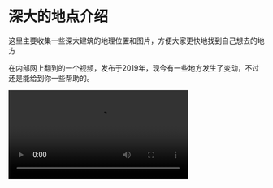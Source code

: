 # 深大的地点介绍

这里主要收集一些深大建筑的地理位置和图片，方便大家更快地找到自己想去的地方

<!--
<div>
  <video-js id="vid1" class="vjs-default-skin" controls preload="auto" width="640" height="268">
    <source crossorigin="use-credentials" src="http://172.30.234.8:8001/szulib/fires-docs/videos/szu_intro.m3u8" type="application/x-mpegURL">
  </video-js>
</div>
  <script src="https://unpkg.com/video.js/dist/video.js"></script>
  <script src="https://unpkg.com/@videojs/http-streaming/dist/videojs-http-streaming.js"></script>

  <script>
    var player = videojs('vid1');
  </script>
-->

在内部网上翻到的一个视频，发布于2019年，现今有一些地方发生了变动，不过还是能给到你一些帮助的。

<video width="70%" controls>  
    <source src="http://172.30.234.8:8001/szulib/fires-docs/videos/szu.mp4" type="video/mp4">  
    Your browser does not support the video tag.
</video>
